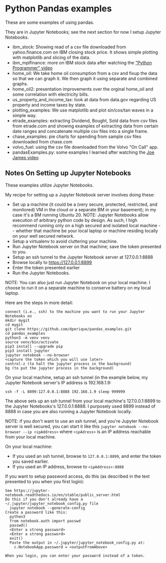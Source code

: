 # Python Pandas examples

These are some examples of using pandas.

They are in Jupyter Notebooks; see the next section for now I setup Jupyter Notebooks.

* ibm_stock: Showing read of a csv file downloaded from yahoo.finance.com on IBM closing
  stock price.  It shows simple plotting with matplotlib and slicing of the data.
* ibm_mplfinance: more on IBM stock data after watching the
  ["Python Programmer" video](https://www.youtube.com/watch?v=GcXgxfbcFrQ&ab_channel=PythonProgrammer)
* home_oil: We take home oil consumption from a csv and fixup the data so that we can graph it.
  We then graph it using separate and combined graphs.
* home_oil2: presentation improvements over the orginal home_oil and some correlation with
  electricity bills.
* us_property_and_income_tax: look at data from data.gov regarding US property and income
  taxes by state.
* plotting_examples: We use matplotlib and plot sin/cos/tan waves in a simple way.
* etrade_examples: extracting Dividend, Bought, Sold data from csv files from etrade.com
  and showing examples of extracting data from certain date ranges and concatenate multiple
  csv files into a single frame.
* chase_examples: pie charts for spending from sample csv files downloaded from chase.com
* volvo_fuel: using the csv file downloaded from the Volvo "On Call" app.
* pandasExamples.py: some examples I learned after watching the
  [Joe James video](https://www.youtube.com/watch?v=e60ItwlZTKM&feature=youtu.be&ab_channel=JoeJames)


## Notes On Setting up Jupyter Notebooks

These examples utilize Jupyter Notebooks.

My recipe for setting up a Jupyter Notebook server involves doing these:

* Set up a machine (it could be a (very secure, protected, restricted, and monitored)
  VM in the cloud or a separate BM in your basement); in my case it's a BM running Ubuntu 20.
  NOTE: Jupyter Notebooks allow execution of arbitrary python code by design.  As
  such, I high recommend running only on a high secured and isolated local machine --
  whether that machine be your local laptop or machine residing locally on your well
  secured network.
* Setup a virtualenv to avoid cluttering your machine.
* Run Jupyter Notebook server on that machine; save the token presented to you.
* Setup an ssh tunnel to the Jupyter Notebook server at 127.0.0.1:8888
* Browse locally to https://127.0.0.1:8899
* Enter the token presented earlier
* Run the Jupyter Notebooks.

NOTE: You can also just run Jupyter Notebook on your local machine.  I choose
to run it on a separate machine to conserve battery on my local laptop.

Here are the steps in more detail:

```
connect (i.e., ssh) to the machine you want to run your Jupyter Notebooks on
mkdir mygit
cd mygit
git clone https://github.com/dperique/pandas_examples.git
cd pandas_examples
python3 -m venv venv
source venv/bin/activate
pip3 install --upgrade pip
pip3 install jupyter
jupyter notebook --no-browser
<capture the token which you will use later>
control-z (to halt the jupyter process in the background)
bg (to put the jupyter process in the background)
```

On your local machine, setup an ssh tunnel (in the example below, my Jupyter Notebook
server's IP address is 192.168.1.9:

```
ssh -f -L 8899:127.0.0.1:8888 192.168.1.9 sleep 999999
```

The above sets up an ssh tunnel from your local machine's 127.0.0.1:8899 to the
Jupyter Notebooks's 127.0.0.1:8888. I purposely used 8899 instead of 8888 in case you
are also running a Jupyter Notebook locally.

NOTE: if you don't want to use an ssh tunnel, and you're Jupyter Notebook server is well
secured, you can start it like this `jupyter notebook --no-browser --ip <ipAddress>` where
`<ipAdress>` is an IP address reachable from your local machine.

On your local machine:

* If you used an ssh tunnel, browse to `127.0.0.1:8899`, and enter the token you saved earlier.
* If you used an IP address, browse to `<ipAddress>:8888`

If you want to setup password access, do this (as described in the text presented to
you when you first login):

```
See https://jupyter-notebook.readthedocs.io/en/stable/public_server.html
Do this if you don't already have a ~/.jupyter/jupyter_notebook_config.py file
  jupyter notebook --generate-config
Create a password like this:
  python3
  from notebook.auth import passwd
  passwd()
  <Enter a strong password>
  <Enter a strong password>
  exit()
  Paste the output in ~/.jupyter/jupyter_notebook_config.py at:
    c.NotebookApp.password = <outputFromAbove>

When you login, you can enter your password instead of a token.
```
